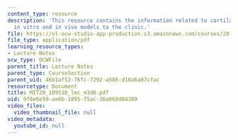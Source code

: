 ```yaml
---
content_type: resource
description: 'This resource contains the information related to cartilage TE: from
  in vitro and in vivo models to the clinic.'
file: https://ol-ocw-studio-app-production.s3.amazonaws.com/courses/20-109-laboratory-fundamentals-in-biological-engineering-spring-2010/9f8e6e59ae6b1895f5ac36a068d04109_MIT20_109S10_lec_m3d6.pdf
file_type: application/pdf
learning_resource_types:
- Lecture Notes
ocw_type: OCWFile
parent_title: Lecture Notes
parent_type: CourseSection
parent_uid: 46b1af53-76fc-7292-a586-d10a6a87cfac
resourcetype: Document
title: MIT20_109S10_lec_m3d6.pdf
uid: 9f8e6e59-ae6b-1895-f5ac-36a068d04109
video_files:
  video_thumbnail_file: null
video_metadata:
  youtube_id: null
---
```

